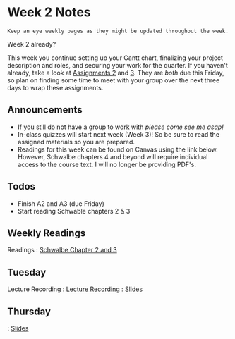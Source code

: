 
# Week 2 Notes

```{note}
Keep an eye weekly pages as they might be updated throughout the week.
```

Week 2 already? 

This week you continue setting up your Gantt chart, finalizing your project description and roles, and securing your work for the quarter. If you haven't already, take a look at [Assignments 2](../assignments/a2.md) and [3](../assignments/a3.md). They are _both_ due this Friday, so plan on finding some time to meet with your group over the next three days to wrap these assignments.

## Announcements

* If you still do not have a group to work with _please come see me asap!_
* In-class quizzes will start next week (Week 3)! So be sure to read the assigned materials so you are prepared.
* Readings for this week can be found on Canvas using the link below. However, Schwalbe chapters 4 and beyond will require individual access to the course text. I will no longer be providing PDF's.

## Todos

* Finish A2 and A3 (due Friday)
* Start reading Schwable chapters 2 & 3

## Weekly Readings

Readings
: [Schwalbe Chapter 2 and 3](https://canvas.eee.uci.edu/courses/49168/files/folder/Readings)

## Tuesday

Lecture Recording
: [Lecture Recording](https://uci.yuja.com/V/Video?v=8861660&node=38302573&a=110002511&autoplay=1)
: [Slides](https://docs.google.com/presentation/d/101gF30ns7CirHjOtSrKYVsFzMwjshdnAhWu-eMtTZNg/edit?usp=sharing)

## Thursday

: [Slides](https://docs.google.com/presentation/d/1gbo9hBBxQqWmt0LXDti71Xg23O-hwG12INTEgBJyVtI/edit?usp=sharing)


